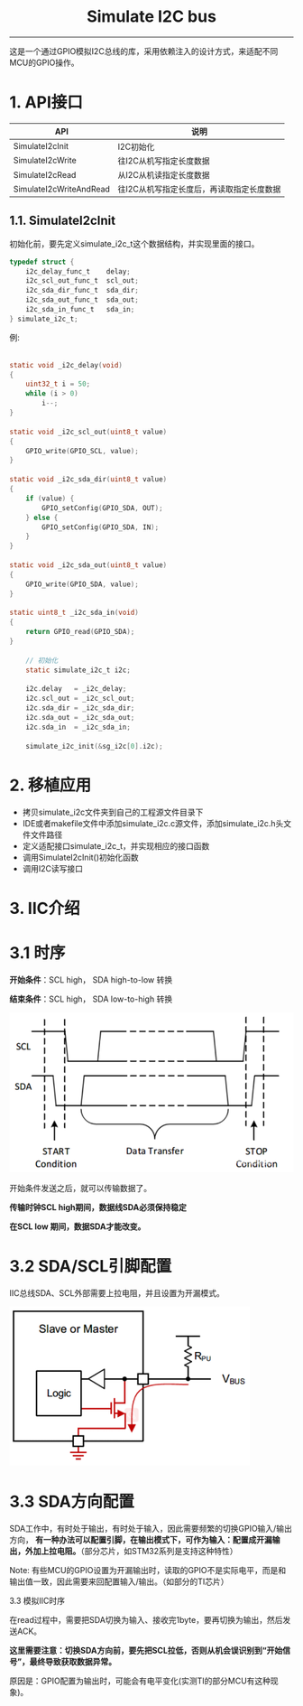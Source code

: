 <h1 align="center"> Simulate I2C bus </h1>

---------------------
这是一个通过GPIO模拟I2C总线的库，采用依赖注入的设计方式，来适配不同MCU的GPIO操作。


# 1. API接口

| API                    | 说明                                        |
| -----------------      | ----------                                  |
| SimulateI2cInit        | I2C初始化                                   |
| SimulateI2cWrite       | 往I2C从机写指定长度数据                     |
| SimulateI2cRead        | 从I2C从机读指定长度数据                     |
| SimulateI2cWriteAndRead| 往I2C从机写指定长度后，再读取指定长度数据   |


## 1.1. SimulateI2cInit
初始化前，要先定义simulate_i2c_t这个数据结构，并实现里面的接口。

```c
typedef struct {
    i2c_delay_func_t    delay;
    i2c_scl_out_func_t  scl_out;
    i2c_sda_dir_func_t  sda_dir;
    i2c_sda_out_func_t  sda_out;
    i2c_sda_in_func_t   sda_in;
} simulate_i2c_t;
```

例:

```c

static void _i2c_delay(void)
{
    uint32_t i = 50;
	while (i > 0)
		i--;
}

static void _i2c_scl_out(uint8_t value)
{
    GPIO_write(GPIO_SCL, value);
}

static void _i2c_sda_dir(uint8_t value)
{
    if (value) {
        GPIO_setConfig(GPIO_SDA, OUT);
    } else {
        GPIO_setConfig(GPIO_SDA, IN);
    }
}

static void _i2c_sda_out(uint8_t value)
{
    GPIO_write(GPIO_SDA, value);
}

static uint8_t _i2c_sda_in(void)
{
    return GPIO_read(GPIO_SDA);
}

	// 初始化
	static simulate_i2c_t i2c;

    i2c.delay   = _i2c_delay;
    i2c.scl_out = _i2c_scl_out;
    i2c.sda_dir = _i2c_sda_dir;
    i2c.sda_out = _i2c_sda_out;
    i2c.sda_in  = _i2c_sda_in;

    simulate_i2c_init(&sg_i2c[0].i2c);

```

# 2. 移植应用

* 拷贝simulate_i2c文件夹到自己的工程源文件目录下
* IDE或者makefile文件中添加simulate_i2c.c源文件，添加simulate_i2c.h头文件文件路径
* 定义适配接口simulate_i2c_t，并实现相应的接口函数
* 调用SimulateI2cInit()初始化函数
* 调用I2C读写接口

# 3. IIC介绍

# 3.1 时序
**开始条件**：SCL high， SDA high-to-low 转换

**结束条件**：SCL high， SDA low-to-high 转换

![I2C sequence](figures/I2C-sequence.png)


开始条件发送之后，就可以传输数据了。

**传输时钟SCL high期间，数据线SDA必须保持稳定**

**在SCL low 期间，数据SDA才能改变。**

# 3.2 SDA/SCL引脚配置

IIC总线SDA、SCL外部需要上拉电阻，并且设置为开漏模式。

![I2C SDA SCL](figures/Pin-config.png)

# 3.3 SDA方向配置

SDA工作中，有时处于输出，有时处于输入，因此需要频繁的切换GPIO输入/输出方向，
**有一种办法可以配置引脚，在输出模式下，可作为输入：配置成开漏输出，外加上拉电阻。**（部分芯片，如STM32系列是支持这种特性）

Note: 有些MCU的GPIO设置为开漏输出时，读取的GPIO不是实际电平，而是和输出值一致，因此需要来回配置输入/输出。（如部分的TI芯片）


3.3 模拟IIC时序

在read过程中，需要把SDA切换为输入、接收完1byte，要再切换为输出，然后发送ACK。

**这里需要注意：切换SDA方向前，要先把SCL拉低，否则从机会误识别到“开始信号”，最终导致获取数据异常。**

原因是：GPIO配置为输出时，可能会有电平变化(实测TI的部分MCU有这种现象)。

